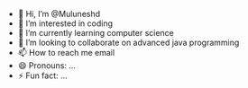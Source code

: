 - 👋 Hi, I’m @Muluneshd
- 👀 I’m interested in coding
- 🌱 I’m currently learning computer science
- 💞️ I’m looking to collaborate on advanced java programming
- 📫 How to reach me email
- 😄 Pronouns: ...
- ⚡ Fun fact: ...

<!---
Muluneshd/Muluneshd is a ✨ special ✨ repository because its `README.md` (this file) appears on your GitHub profile.
You can click the Preview link to take a look at your changes.
--->

